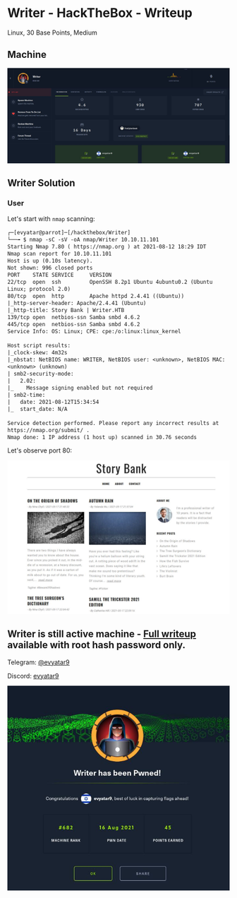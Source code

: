 # Writer - HackTheBox - Writeup
Linux, 30 Base Points, Medium

## Machine

![‏‏Writer.JPG](images/Writer.JPG)


## Writer Solution


### User

Let's start with ```nmap``` scanning:

```console
┌─[evyatar@parrot]─[/hackthebox/Writer]
└──╼ $ nmap -sC -sV -oA nmap/Writer 10.10.11.101 
Starting Nmap 7.80 ( https://nmap.org ) at 2021-08-12 18:29 IDT
Nmap scan report for 10.10.11.101
Host is up (0.10s latency).
Not shown: 996 closed ports
PORT    STATE SERVICE     VERSION
22/tcp  open  ssh         OpenSSH 8.2p1 Ubuntu 4ubuntu0.2 (Ubuntu Linux; protocol 2.0)
80/tcp  open  http        Apache httpd 2.4.41 ((Ubuntu))
|_http-server-header: Apache/2.4.41 (Ubuntu)
|_http-title: Story Bank | Writer.HTB
139/tcp open  netbios-ssn Samba smbd 4.6.2
445/tcp open  netbios-ssn Samba smbd 4.6.2
Service Info: OS: Linux; CPE: cpe:/o:linux:linux_kernel

Host script results:
|_clock-skew: 4m32s
|_nbstat: NetBIOS name: WRITER, NetBIOS user: <unknown>, NetBIOS MAC: <unknown> (unknown)
| smb2-security-mode: 
|   2.02: 
|_    Message signing enabled but not required
| smb2-time: 
|   date: 2021-08-12T15:34:54
|_  start_date: N/A

Service detection performed. Please report any incorrect results at https://nmap.org/submit/ .
Nmap done: 1 IP address (1 host up) scanned in 30.76 seconds

```

Let's observe port 80:

![port80.JPG](images/port80.JPG)


## Writer is still active machine - [Full writeup](Writer-Writeup.pdf) available with root hash password only.

Telegram: [@evyatar9](https://t.me/evyatar9)

Discord: [evyatar9](https://discordapp.com/users/812805349815091251)

![pwn.JPG](images/pwn.JPG)